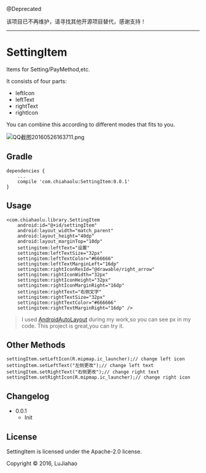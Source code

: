 @Deprecated

该项目已不再维护，请寻找其他开源项目替代，感谢支持！

---
# SettingItem
Items for Setting/PayMethod,etc.

It consists of four parts:

- leftIcon
- leftText
- rightText
- rightIcon

You can combine this according to different modes that fits to you.

![QQ截图20160526163711.png](https://ooo.0o0.ooo/2016/05/26/5746ba4b40cc6.png)
## Gradle
	dependencies {
	    ...
	    compile 'com.chiahaolu:SettingItem:0.0.1'
	}

## Usage
    
	<com.chiahaolu.library.SettingItem
        android:id="@+id/settingItem"
        android:layout_width="match_parent"
        android:layout_height="40dp"
        android:layout_marginTop="10dp"
        settingitem:leftText="设置"
        settingitem:leftTextSize="32px"
        settingitem:leftTextColor="#666666"
        settingitem:leftTextMarginLeft="16dp"
        settingitem:rightIconResId="@drawable/right_arrow"
        settingitem:rightIconWidth="32px"
        settingitem:rightIconHeight="32px"
        settingitem:rightIconMarginRight="16dp"
        settingitem:rightText="右侧文字"
        settingitem:rightTextSize="32px"
        settingitem:rightTextColor="#666666"
        settingitem:rightTextMarginRight="16dp" />
> I used [AndroidAutoLayout](https://github.com/hongyangAndroid/AndroidAutoLayout) during my work,so you can see px in my code.
> This project is great,you can try it.

## Other Methods
	settingItem.setLeftIcon(R.mipmap.ic_launcher);// change left icon
	settingItem.setLeftText("左侧更改");// change left text
	settingItem.setRightText("右侧更改");// change right text
	settingItem.setRightIcon(R.mipmap.ic_launcher);// change right icon
## Changelog
* 0.0.1
	* Init

## License
SettingItem is licensed under the Apache-2.0 license.

Copyright © 2016, LuJiahao
